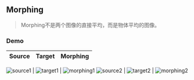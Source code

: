 ## Morphing

> Morphing不是两个图像的直接平均，而是物体平均的图像。

### Demo

Source | Target | Morphing
------ | -------| --------

![source1](https://github.com/liziniu/cvpr_2018_spring/blob/master/Morphing/img/f1.png) | ![target1](https://github.com/liziniu/cvpr_2018_spring/blob/master/Morphing/img/f2.png)  | ![morphing1](https://github.com/liziniu/cvpr_2018_spring/blob/master/Morphing/img/m1.gif)
![source2](https://github.com/liziniu/cvpr_2018_spring/blob/master/Morphing/img/f3.png) | ![target2](https://github.com/liziniu/cvpr_2018_spring/blob/master/Morphing/img/f4.png)  | ![morphing2](https://github.com/liziniu/cvpr_2018_spring/blob/master/Morphing/img/m2.gif)
